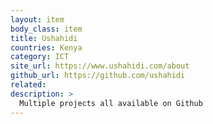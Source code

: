 ```yaml
---
layout: item
body_class: item
title: Ushahidi
countries: Kenya
category: ICT
site_url: https://www.ushahidi.com/about
github_url: https://github.com/ushahidi
related: 
description: >
  Multiple projects all available on Github
---
```

